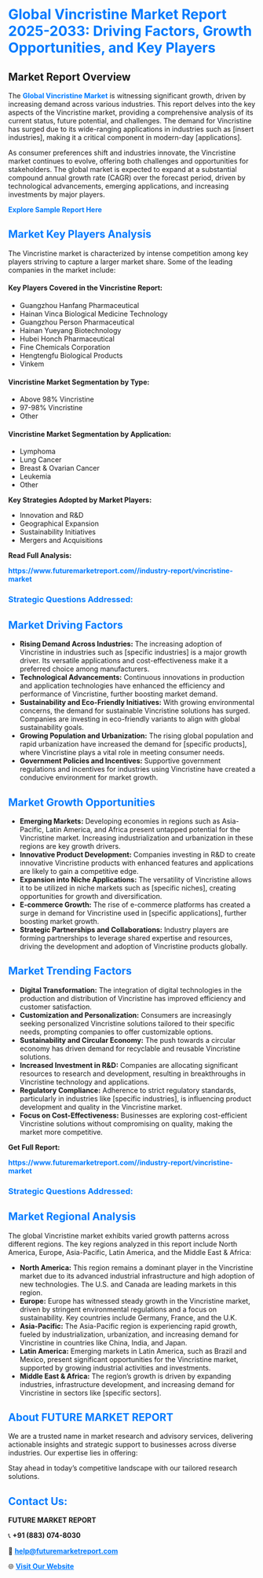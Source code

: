 <h1 style="color: #007BFF;">Global Vincristine Market Report 2025-2033: Driving Factors, Growth Opportunities, and Key Players</h1>

<section id="overview">
<h2>Market Report Overview</h2>
<p>The <a href="https://www.futuremarketreport.com//industry-report/vincristine-market" style="color: #007BFF; text-decoration: none;"><strong>Global Vincristine Market</strong></a> is witnessing significant growth, driven by increasing demand across various industries. This report delves into the key aspects of the Vincristine market, providing a comprehensive analysis of its current status, future potential, and challenges. The demand for Vincristine has surged due to its wide-ranging applications in industries such as [insert industries], making it a critical component in modern-day [applications].</p>
<p>As consumer preferences shift and industries innovate, the Vincristine market continues to evolve, offering both challenges and opportunities for stakeholders. The global market is expected to expand at a substantial compound annual growth rate (CAGR) over the forecast period, driven by technological advancements, emerging applications, and increasing investments by major players.</p>
</section>

<section id="overview">
<p><a href="https://www.futuremarketreport.com//request-sample/reportId=49101" style="color: #007BFF; text-decoration: none;"><strong>Explore Sample Report Here</strong></a></p>
</section>

<section id="key-players">
<h2 style="color: #007BFF;">Market Key Players Analysis</h2>
<p>The Vincristine market is characterized by intense competition among key players striving to capture a larger market share. Some of the leading companies in the market include:</p>
<h4>Key Players Covered in the Vincristine Report:</h4>
<ul><li>Guangzhou Hanfang Pharmaceutical</li><li>Hainan Vinca Biological Medicine Technology</li><li>Guangzhou Person Pharmaceutical</li><li>Hainan Yueyang Biotechnology</li><li>Hubei Honch Pharmaceutical</li><li>Fine Chemicals Corporation</li><li>Hengtengfu Biological Products</li><li>Vinkem</li></ul>
<h4>Vincristine Market Segmentation by Type:</h4>
<ul><li>Above 98% Vincristine</li><li>97-98% Vincristine</li><li>Other</li></ul>

<h4>Vincristine Market Segmentation by Application:</h4>
<ul><li>Lymphoma</li><li>Lung Cancer</li><li>Breast &amp; Ovarian Cancer</li><li>Leukemia</li><li>Other</li></ul>
<p><strong>Key Strategies Adopted by Market Players:</strong></p>
<ul>
<li>Innovation and R&D</li>
<li>Geographical Expansion</li>
<li>Sustainability Initiatives</li>
<li>Mergers and Acquisitions</li>
</ul>
</section>

<section>
<p><strong>Read Full Analysis: </strong></p><a href="https://www.futuremarketreport.com//industry-report/vincristine-market" style="color: #007BFF; text-decoration: none;"><strong>https://www.futuremarketreport.com//industry-report/vincristine-market</strong></a>
<h3 style="color: #007BFF;">Strategic Questions Addressed:</h3>
</section>

<section id="driving-factors">
<h2 style="color: #007BFF;">Market Driving Factors</h2>
<ul>
<li><strong>Rising Demand Across Industries:</strong> The increasing adoption of Vincristine in industries such as [specific industries] is a major growth driver. Its versatile applications and cost-effectiveness make it a preferred choice among manufacturers.</li>
<li><strong>Technological Advancements:</strong> Continuous innovations in production and application technologies have enhanced the efficiency and performance of Vincristine, further boosting market demand.</li>
<li><strong>Sustainability and Eco-Friendly Initiatives:</strong> With growing environmental concerns, the demand for sustainable Vincristine solutions has surged. Companies are investing in eco-friendly variants to align with global sustainability goals.</li>
<li><strong>Growing Population and Urbanization:</strong> The rising global population and rapid urbanization have increased the demand for [specific products], where Vincristine plays a vital role in meeting consumer needs.</li>
<li><strong>Government Policies and Incentives:</strong> Supportive government regulations and incentives for industries using Vincristine have created a conducive environment for market growth.</li>
</ul>
</section>

<section id="growth-opportunities">
<h2 style="color: #007BFF;">Market Growth Opportunities</h2>
<ul>
<li><strong>Emerging Markets:</strong> Developing economies in regions such as Asia-Pacific, Latin America, and Africa present untapped potential for the Vincristine market. Increasing industrialization and urbanization in these regions are key growth drivers.</li>
<li><strong>Innovative Product Development:</strong> Companies investing in R&D to create innovative Vincristine products with enhanced features and applications are likely to gain a competitive edge.</li>
<li><strong>Expansion into Niche Applications:</strong> The versatility of Vincristine allows it to be utilized in niche markets such as [specific niches], creating opportunities for growth and diversification.</li>
<li><strong>E-commerce Growth:</strong> The rise of e-commerce platforms has created a surge in demand for Vincristine used in [specific applications], further boosting market growth.</li>
<li><strong>Strategic Partnerships and Collaborations:</strong> Industry players are forming partnerships to leverage shared expertise and resources, driving the development and adoption of Vincristine products globally.</li>
</ul>
</section>

<section id="trending-factors">
<h2 style="color: #007BFF;">Market Trending Factors</h2>
<ul>
<li><strong>Digital Transformation:</strong> The integration of digital technologies in the production and distribution of Vincristine has improved efficiency and customer satisfaction.</li>
<li><strong>Customization and Personalization:</strong> Consumers are increasingly seeking personalized Vincristine solutions tailored to their specific needs, prompting companies to offer customizable options.</li>
<li><strong>Sustainability and Circular Economy:</strong> The push towards a circular economy has driven demand for recyclable and reusable Vincristine solutions.</li>
<li><strong>Increased Investment in R&D:</strong> Companies are allocating significant resources to research and development, resulting in breakthroughs in Vincristine technology and applications.</li>
<li><strong>Regulatory Compliance:</strong> Adherence to strict regulatory standards, particularly in industries like [specific industries], is influencing product development and quality in the Vincristine market.</li>
<li><strong>Focus on Cost-Effectiveness:</strong> Businesses are exploring cost-efficient Vincristine solutions without compromising on quality, making the market more competitive.</li>
</ul>
</section>

<section>
<p><strong>Get Full Report: </strong></p><a href="https://www.futuremarketreport.com//industry-report/vincristine-market" style="color: #007BFF; text-decoration: none;"><strong>https://www.futuremarketreport.com//industry-report/vincristine-market</strong></a>
<h3 style="color: #007BFF;">Strategic Questions Addressed:</h3>
</section>


<section id="regional-analysis">
<h2 style="color: #007BFF;">Market Regional Analysis</h2>
<p>The global Vincristine market exhibits varied growth patterns across different regions. The key regions analyzed in this report include North America, Europe, Asia-Pacific, Latin America, and the Middle East & Africa:</p>
<ul>
<li><strong>North America:</strong> This region remains a dominant player in the Vincristine market due to its advanced industrial infrastructure and high adoption of new technologies. The U.S. and Canada are leading markets in this region.</li>
<li><strong>Europe:</strong> Europe has witnessed steady growth in the Vincristine market, driven by stringent environmental regulations and a focus on sustainability. Key countries include Germany, France, and the U.K.</li>
<li><strong>Asia-Pacific:</strong> The Asia-Pacific region is experiencing rapid growth, fueled by industrialization, urbanization, and increasing demand for Vincristine in countries like China, India, and Japan.</li>
<li><strong>Latin America:</strong> Emerging markets in Latin America, such as Brazil and Mexico, present significant opportunities for the Vincristine market, supported by growing industrial activities and investments.</li>
<li><strong>Middle East & Africa:</strong> The region’s growth is driven by expanding industries, infrastructure development, and increasing demand for Vincristine in sectors like [specific sectors].</li>
</ul>
</section>

<footer>
<h2 style="color: #007BFF;">About FUTURE MARKET REPORT</h2>
<p>We are a trusted name in market research and advisory services, delivering actionable insights and strategic support to businesses across diverse industries. Our expertise lies in offering:</p>

<p>Stay ahead in today’s competitive landscape with our tailored research solutions.</p>

<h2 style="color: #007BFF;">Contact Us:</h2>
<p><strong>FUTURE MARKET REPORT</strong></p>
<p>📞 <strong>+91 (883) 074-8030</strong></p>
<p>📧 <strong><a href="mailto:help@futuremarketreport.com" style="color: #007BFF;">help@futuremarketreport.com</a></strong></p>
<p>🌐 <strong><a href="https://www.futuremarketreport.com/" style="color: #007BFF;">Visit Our Website</a></strong></p>
</footer>